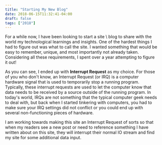 ```yaml
---
title: "Starting My New Blog"
date: 2018-06-15T11:32:41-04:00
draft: false
tags: ["2018"]
---
```


For a while now, I have been looking to start a site \ blog to share with the world my technological learnings and insights. One of the hardest things I had to figure out was what to call the site. I wanted something that would be easy to remember, unique, and most importantly not already taken. Considering all these requirements, I spent over a year attempting to figure it out!

<!--more-->

As you can see, I ended up with __Interrupt Request__ as my choice. For those of you who don't know, an Interrupt Request (or IRQ) is a computer hardware signal that is used to temporarily stop a running program. Typically, these interrupt requests are used to let the computer know that data needs to be received by a source outside of the running program. In today's world, IRQs are not something that the typical computer geek needs to deal with, but back when I started tinkering with computers, you had to make sure your IRQ settings did not conflict or you could end up with several non-functioning pieces of hardware.

I am working towards making this site an Interrupt Request of sorts so that when my readers see a new post or need to reference something I have written about on this site, they will interrupt their normal IO stream and find my site for some additional data input.
